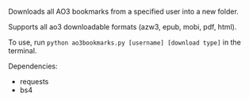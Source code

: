 Downloads all AO3 bookmarks from a specified user into a new folder. 

Supports all ao3 downloadable formats (azw3, epub, mobi, pdf, html).

To use, run `python ao3bookmarks.py [username] [download type]` in the terminal. 

Dependencies: 
- requests
- bs4